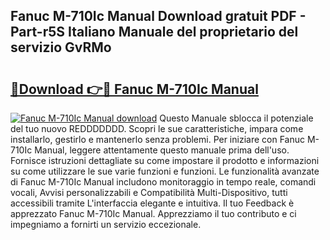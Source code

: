 ## Fanuc M-710Ic Manual Download gratuit PDF - Part-r5S Italiano Manuale del proprietario del servizio GvRMo

# <h2><a href="http://dff88xt.blite.top/?on=Fanuc+M-710Ic+Manual">🔗Download 👉🔴 Fanuc M-710Ic Manual</a></h2>

[![Fanuc M-710Ic Manual download](https://i.imgur.com/lujVjoI.png)](http://dff88xt.blite.top/?on=Fanuc+M-710Ic+Manual)
Questo Manuale sblocca il potenziale del tuo nuovo REDDDDDDD. Scopri le sue caratteristiche, impara come installarlo, gestirlo e mantenerlo senza problemi. Per iniziare con Fanuc M-710Ic Manual, leggere attentamente questo manuale prima dell'uso. Fornisce istruzioni dettagliate su come impostare il prodotto e informazioni su come utilizzare le sue varie funzioni e funzioni. Le funzionalità avanzate di Fanuc M-710Ic Manual includono monitoraggio in tempo reale, comandi vocali, Avvisi personalizzabili e Compatibilità Multi-Dispositivo, tutti accessibili tramite L'interfaccia elegante e intuitiva. Il tuo Feedback è apprezzato Fanuc M-710Ic Manual. Apprezziamo il tuo contributo e ci impegniamo a fornirti un servizio eccezionale.
